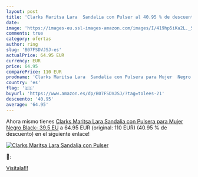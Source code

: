 ```yaml
---
layout: post
title: 'Clarks Maritsa Lara  Sandalia con Pulser al 40.95 % de descuento'
date: 
image: 'https://images-eu.ssl-images-amazon.com/images/I/419hp5iKa2L._SL200_.jpg'
comments: true
category: ofertas
author: ring
slug: 'B07FSDVJSJ-es'
actualPrice: 64.95 EUR
currency: EUR
price: 64.95
comparePrice: 110 EUR
prodname: 'Clarks Maritsa Lara  Sandalia con Pulsera para Mujer  Negro  Black-   39.5 EU'
country: 'es'
flag: '🇪🇸'
buyurl: 'https://www.amazon.es/dp/B07FSDVJSJ/?tag=tolees-21'
descuento: '40.95'
average: '64.95'
---
```


Ahora mismo tienes [Clarks Maritsa Lara  Sandalia con Pulsera para Mujer  Negro  Black-   39.5 EU](https://www.amazon.es/dp/B07FSDVJSJ/?tag=tolees-21) a 64.95 EUR (original: 110 EUR) (40.95 %  de descuento) en el siguiente enlace!

[![Clarks Maritsa Lara  Sandalia con Pulser](https://images-eu.ssl-images-amazon.com/images/I/419hp5iKa2L._SL200_.jpg)](https://www.amazon.es/dp/B07FSDVJSJ/?tag=tolees-21)

🔎:


[Visítala!!!](https://www.amazon.es/dp/B07FSDVJSJ/?tag=tolees-21)
